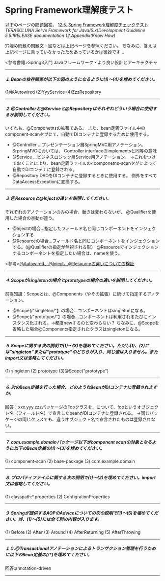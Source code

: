 # Spring Framework理解度テスト

以下のページの問題回答。
[12.5. Spring Framework理解度チェックテスト](http://terasolunaorg.github.io/guideline/5.5.1.RELEASE/ja/Appendix/SpringComprehensionCheck.html)
*TERASOLUNA Serve Framework for Java(5.x)Development Guideline 5.5.1RELEASE documentation 12.Appendix(Know How)*

穴埋め問題の問題文・図などは上記ページを参照ください。
ちなみに、答えは上記ページに乗っていなかったためあっているかは微妙です…

<参考書籍>Spring3入門 Javaフレームワーク・より良い設計とアーキテクチャ

---

##### １.Beanの依存関係が以下の図のようになるように(1)〜(4)を埋めてください。
(1)@Autowired
(2)YyyService
(4)ZzzRepository

---

##### ２.@Controllerと@Serviceと@Repositoryはそれぞれどういう場合に使用するか説明してください。

いずれも、@Componetnsの拡張である。
また、bean定義ファイル中のcomponent-scanタブにて、自動でDIコンテナに登録するために使用する。
- @Controller
  …プレゼンテーション層SpringMVC用アノテーション。SrpringMVCにおいては、
    Controller interfaceのimplementsと同等の意味
- @Service
  …ビジネスロジック層Service用アノテーション。
    →これをつけておくことにより、bean定義ファイルの<componetns-scanタグによって自動でDIコンテナに登録される。
- @Repository
    DAOをDIコンテナに登録するときに使用する。
    例外をすべてDataAccessExceptionに変換する。

---

##### ３.@Resourceと@Injectの違いを説明してください。

それぞれのアノテーションのみの場合、動きは変わらないが、
@Qualifierを使用した場合の挙動が違う。
- @Injectの場合…指定したフィールド名と同じコンポーネントをインジェクションする
- @Resourceの場合…フィールド名と同じコンポーネントをインジェクションする。(@Qualifierの指定が無視される形）
@Resourceでインジェクションするコンポーネントを指定したい場合は、nameを使う。

<参考>[@Autowired、@Inject、@Resourceの違いについての検証](https://qiita.com/KevinFQ/items/20a6d53a5f93e28ab9ef)

---

##### ４.Scopeがsingletonの場合とprototypeの場合の違いを説明してください。

前提知識：Scopeとは、@Components（やその拡張）に続けて指定するアノテーション。
- @Scope(/"singleton/"】の場合…コンポーネントはsingletonになる。
- @Scope(/"prototype/"】の場合…コンポーネントは利用されるたびにインスタンス化される。→都度newするのと変わらない？
ちなみに、@Scopeを省略した場合@Components指定されたクラスはsingletonになる。

---

##### ５.Scopeに関する次の説明で(1)～(3)を埋めてください。ただし(1)、(2)には”singleton”または”prototype”のどちらが入り、同じ値は入りません。またimport文は省略してください。

(1) singleton
(2) prototype
(3)@Scope("prototype")

---

##### ６.次のBean定義を行った場合、どのようなBeanがDIコンテナに登録されますか。

回答：xxx.yyy.zzzパッケージのFooクラスを、について、fooというオブジェクト名（フィールド名）で宣言したbeanがDIコンテナに登録される。
→同じパッケージの同じクラスでも、違うオブジェクト名で宣言されたものは登録されない。

---

##### ７.com.example.domainパッケージ以下がcomponent scanの対象となるように以下のBean定義の(1)～(3)を埋めてください。

(1) component-scan
(2) base-package
(3) com.example.domain

---

##### ８.プロパティファイルに関する次の説明で(1)～(2)を埋めてください。import文は省略してください。

(1) classpath:*.properties
(2) ConfigrationProperties

---

##### ９.Springが提供するAOPのAdviceについての次の説明で(1)～(5)を埋めてください。尚、(1)～(5)には全て別の内容が入ります。

(1) Before
(2) After
(3) Around
(4) AfterReturning
(5) AfterThrowing

---

##### １０.@Transactionalアノテーションによるトランザクション管理を行うために以下のBean定義の(/*)を埋めてください。

回答:annotation-driven

---
